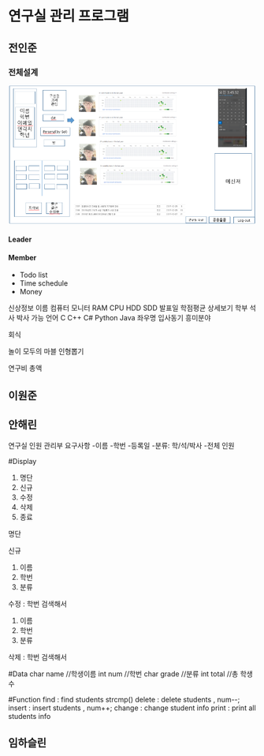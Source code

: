 # 연구실 관리 프로그램

## 전인준
### 전체설계
![Alt text](MainDisplay.PNG)
#### Leader
#### Member
- Todo list
- Time schedule
- Money

신상정보
이름
컴퓨터
	모니터
	RAM
CPU
HDD
SDD
발표일
학점평균
		상세보기
		학부
		석사
		박사
가능 언어
	C
C++
C#
Python
Java
	좌우명
	입사동기
	흥미분야



회식

놀이
모두의 마블
	인형뽑기

연구비 총액


## 이원준
## 안해린
연구실 인원 관리부 요구사항
-이름
-학번
-등록일
-분류: 학/석/박사
-전체 인원

#Display
1. 명단
2. 신규
3. 수정
4. 삭제
0. 종료

명단


신규
1. 이름
2. 학번
3. 분류

수정 : 학번 검색해서
1. 이름
2. 학번
3. 분류

삭제 : 학번 검색해서



#Data
char name //학생이름
int num //학번
char grade //분류
int total //총 학생 수

#Function
find : find students strcmp()
delete : delete students , num--;
insert : insert students , num++;
change : change student info
print : print all students info

## 임하슬린
